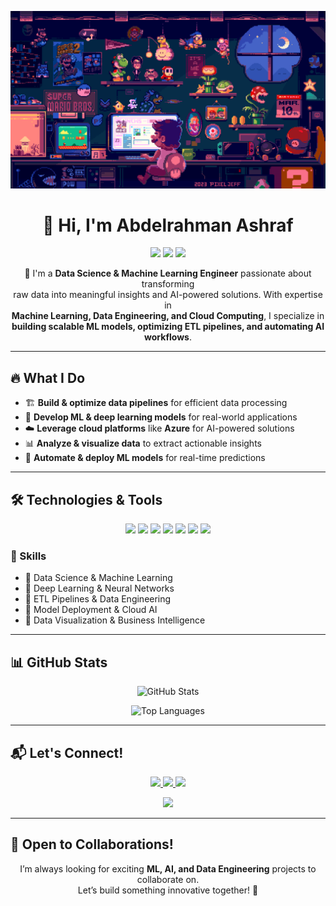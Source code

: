 [![Header Banner](https://raw.githubusercontent.com/AbdelrahmanAboegela/AbdelrahmanAboegela/main/Banner.gif)](https://linkedin.com/in/abdelrahman-alshames-635aa3277/)

<h1 align="center">👋 Hi, I'm Abdelrahman Ashraf</h1>

<p align="center">
    <img src="https://img.shields.io/badge/Data%20Science-%230077B5.svg?&style=for-the-badge&logo=python&logoColor=white">
    <img src="https://img.shields.io/badge/Machine%20Learning-%23FF6F00.svg?&style=for-the-badge&logo=tensorflow&logoColor=white">
    <img src="https://img.shields.io/badge/Cloud-Azure-%23007ACC.svg?&style=for-the-badge&logo=microsoft-azure&logoColor=white">
</p>

<p align="center">
    🚀 I'm a <strong>Data Science & Machine Learning Engineer</strong> passionate about transforming <br> 
    raw data into meaningful insights and AI-powered solutions. With expertise in <br> 
    <strong>Machine Learning, Data Engineering, and Cloud Computing</strong>, I specialize in <br> 
    <strong>building scalable ML models, optimizing ETL pipelines, and automating AI workflows</strong>.
</p>

<hr>

<h2>🔥 What I Do</h2>
<ul>
    <li>🏗 <strong>Build & optimize data pipelines</strong> for efficient data processing</li>
    <li>🤖 <strong>Develop ML & deep learning models</strong> for real-world applications</li>
    <li>☁️ <strong>Leverage cloud platforms</strong> like <strong>Azure</strong> for AI-powered solutions</li>
    <li>📊 <strong>Analyze & visualize data</strong> to extract actionable insights</li>
    <li>🔄 <strong>Automate & deploy ML models</strong> for real-time predictions</li>
</ul>

<hr>

<h2>🛠 Technologies & Tools</h2>

<p align="center">
    <img src="https://img.shields.io/badge/Python-%233776AB.svg?style=for-the-badge&logo=python&logoColor=white">
    <img src="https://img.shields.io/badge/SQL-%23007ACC.svg?style=for-the-badge&logo=postgresql&logoColor=white">
    <img src="https://img.shields.io/badge/TensorFlow-%23FF6F00.svg?style=for-the-badge&logo=tensorflow&logoColor=white">
    <img src="https://img.shields.io/badge/Azure-%23007ACC.svg?style=for-the-badge&logo=microsoft-azure&logoColor=white">
    <img src="https://img.shields.io/badge/PowerBI-%23F2C811.svg?style=for-the-badge&logo=power-bi&logoColor=white">
    <img src="https://img.shields.io/badge/Git-%23F05032.svg?style=for-the-badge&logo=git&logoColor=white">
    <img src="https://img.shields.io/badge/Docker-%232496ED.svg?style=for-the-badge&logo=docker&logoColor=white">
</p>

<h3>🧠 Skills</h3>
<ul>
    <li>🔹 Data Science & Machine Learning</li>
    <li>🔹 Deep Learning & Neural Networks</li>
    <li>🔹 ETL Pipelines & Data Engineering</li>
    <li>🔹 Model Deployment & Cloud AI</li>
    <li>🔹 Data Visualization & Business Intelligence</li>
</ul>

<hr>

<h2>📊 GitHub Stats</h2>
<p align="center">
    <img src="https://github-readme-stats.vercel.app/api?username=AbdelrahmanAboegela&show_icons=true&theme=radical" alt="GitHub Stats" width="48%">
</p>

<p align="center">
    <img src="https://github-readme-stats.vercel.app/api/top-langs/?username=AbdelrahmanAboegela&layout=compact&theme=radical&hide_border=true" alt="Top Languages" width="48%">
</p>

<hr>

<h2>📬 Let's Connect!</h2>
<p align="center">
    <a href="mailto:abdelrahman.aboegela@gmail.com">
        <img src="https://img.shields.io/badge/Email-%23D14836.svg?style=for-the-badge&logo=gmail&logoColor=white">
    </a>
    <a href="https://www.linkedin.com/in/abdelrahman-ashraf-635aa3277/">
        <img src="https://img.shields.io/badge/LinkedIn-%230077B5.svg?style=for-the-badge&logo=linkedin&logoColor=white">
    </a>
    <a href="https://github.com/AbdelrahmanAboegela">
        <img src="https://img.shields.io/badge/GitHub-%23181717.svg?style=for-the-badge&logo=github&logoColor=white">
    </a>
</p>

<p align="center">
    <img src="https://komarev.com/ghpvc/?username=AbdelrahmanAboegela&color=brightgreen">
</p>

<hr>

<h2>🚀 Open to Collaborations!</h2>
<p align="center">
    I’m always looking for exciting <strong>ML, AI, and Data Engineering</strong> projects to collaborate on. <br>
    Let’s build something innovative together! 🚀
</p>
